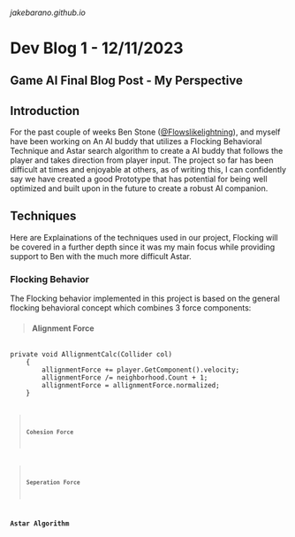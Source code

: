 <h6> jakebarano.github.io </h6>

# Dev Blog 1 - 12/11/2023

## Game AI Final Blog Post - My Perspective


## Introduction
For the past couple of weeks Ben Stone ([@Flowslikelightning](https://github.com/FlowLikeLightning)), and myself have been working on An AI buddy that utilizes a Flocking Behavioral Technique and Astar search algorithm to create a AI buddy that follows the player and takes direction from player input. The project so far has been difficult at times and enjoyable at others, as of writing this, I can confidently say we have created a good Prototype that has potential for being well optimized and built upon in the future to create a robust AI companion.

## Techniques
Here are Explainations of the techniques used in our project, Flocking will be covered in a further depth since it was my main focus while providing support to Ben with the much more difficult Astar.

### Flocking Behavior

The Flocking behavior implemented in this project is based on the general flocking behavioral concept which combines 3 force components:

> #### Alignment Force

<code>    
private void AllignmentCalc(Collider col)
    {
        allignmentForce += player.GetComponent<Rigidbody>().velocity;
        allignmentForce /= neighborhood.Count + 1;
        allignmentForce = allignmentForce.normalized;
    }
<code>

> #### Cohesion Force

> #### Seperation Force

### Astar Algorithm